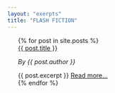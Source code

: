 ```yaml
---
layout: "exerpts"
title: "FLASH FICTION"
---
```


<ul>
  {% for post in site.posts %}
    <div class="story-summary">
      <a class = "post-title" href="{{ post.url }}">{{ post.title }}</a>
      <p><i>By {{ post.author }}</i></p>
      {{ post.excerpt }}
      <a class = "post-link" href="{{ post.url }}">Read more...</a>
    </div>
  {% endfor %}
</ul>